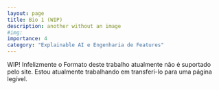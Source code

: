 ```yaml
---
layout: page
title: Bio 1 (WIP)
description: another without an image
#img:
importance: 4
category: "Explainable AI e Engenharia de Features"
---
```

WIP! Infelizmente o Formato deste trabalho atualmente não é suportado pelo site. Estou atualmente trabalhando em transferí-lo para uma página legível.